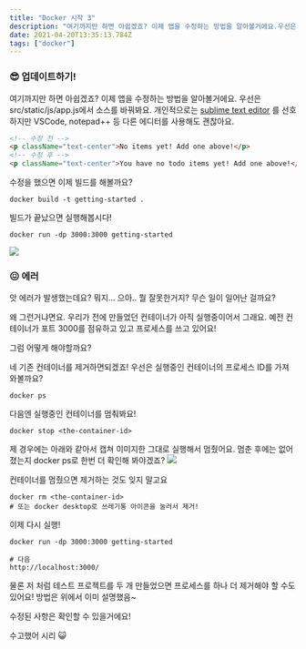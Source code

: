 ```yaml
---
title: "Docker 시작 3"
description: "여기까지만 하면 아쉽겠죠? 이제 앱을 수정하는 방법을 알아볼거에요.우선은 src/static/js/app.js에서 소스를 바꿔봐요. 개인적으로는 sublime text editor 를 선호하지만 VSCode, notepad++ 등 다른 에디터를 사용해도 괜찮아요. 수정"
date: 2021-04-20T13:35:13.784Z
tags: ["docker"]
---
```

### 😎 업데이트하기!
여기까지만 하면 아쉽겠죠? 이제 앱을 수정하는 방법을 알아볼거에요.
우선은 src/static/js/app.js에서 소스를 바꿔봐요. 개인적으로는 [sublime text editor](https://www.sublimetext.com/3) 를 선호하지만 VSCode, notepad++ 등 다른 에디터를 사용해도 괜찮아요. 
```html
<!-- 수정 전 -->
<p className="text-center">No items yet! Add one above!</p>
<!-- 수정 후 -->
<p className="text-center">You have no todo items yet! Add one above!</p>
```

수정을 했으면 이제 빌드를 해볼까요?
```
docker build -t getting-started .
```
빌드가 끝났으면 실행해봅시다! 
```
docker run -dp 3000:3000 getting-started
```
![](/images/8002d255-74eb-45a6-a500-67349434733f-image.png)
### 😖 에러
앗 에러가 발생했는데요?
뭐지... 으아.. 뭘 잘못한거지?
무슨 일이 일어난 걸까요?

왜 그런거냐면요.
우리가 전에 만들었던 컨테이너가 아직 실행중이어서 그래요. 
예전 컨테이너가 포트 3000를 점유하고 있고 프로세스를 쓰고 있어요! 

그럼 어떻게 해야할까요?

네 기존 컨테이너를 제거하면되겠죠!
우선은 실행중인 컨테이너의 프로세스 ID를 가져와볼까요?
```
docker ps
```
다음엔 실행중인 컨테이너를 멈춰봐요!
```
docker stop <the-container-id>
```
제 경우에는 아래와 같아서 캡쳐 이미지한 그대로 실행해서 멈췄어요. 멈춘 후에는 없어졌는지 docker ps로 한번 더 확인해 봐야겠죠?
![](/images/bd9b95d7-a69c-4da3-954a-e988d55f6e02-image.png)
 
컨테이너를 멈췄으면 제거하는 것도 잊지 말고요
```
docker rm <the-container-id>
# 또는 docker desktop로 쓰레기통 아이콘을 눌러서 제거! 
```

이제 다시 실행!
```
docker run -dp 3000:3000 getting-started

# 다음
http://localhost:3000/
```

물론 저 처럼 테스트 프로젝트를 두 개 만들었으면 프로세스를 하나 더 제거해야 할 수도 있어요! 방법은 위에서 이미 설명했음~

수정된 사항은 확인할 수 있을거에요!

수고했어 시리 😺














